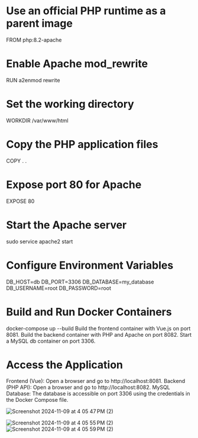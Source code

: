 # Use an official PHP runtime as a parent image
FROM php:8.2-apache

# Enable Apache mod_rewrite
RUN a2enmod rewrite

# Set the working directory
WORKDIR /var/www/html

# Copy the PHP application files
COPY . .

# Expose port 80 for Apache
EXPOSE 80

# Start the Apache server
sudo service apache2 start

# Configure Environment Variables
DB_HOST=db
DB_PORT=3306
DB_DATABASE=my_database
DB_USERNAME=root
DB_PASSWORD=root

# Build and Run Docker Containers

docker-compose up --build
Build the frontend container with Vue.js on port 8081.
Build the backend container with PHP and Apache on port 8082.
Start a MySQL db container on port 3306.

# Access the Application
Frontend (Vue): Open a browser and go to http://localhost:8081.
Backend (PHP API): Open a browser and go to http://localhost:8082.
MySQL Database: The database is accessible on port 3306 using the credentials in the Docker Compose file.

![Screenshot 2024-11-09 at 4 05 47 PM (2)](https://github.com/user-attachments/assets/ddffe505-48b5-43bf-b678-a5a8f55fb2df)

![Screenshot 2024-11-09 at 4 05 55 PM (2)](https://github.com/user-attachments/assets/2134373e-25ba-4f2d-adf4-7e4ff5bd62cf)
![Screenshot 2024-11-09 at 4 05 59 PM (2)](https://github.com/user-attachments/assets/01642bf1-67b5-48f5-8e0f-997d84cb0308)






